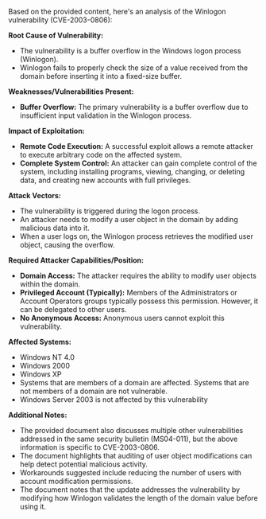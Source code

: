 Based on the provided content, here's an analysis of the Winlogon vulnerability (CVE-2003-0806):

**Root Cause of Vulnerability:**

- The vulnerability is a buffer overflow in the Windows logon process (Winlogon).
- Winlogon fails to properly check the size of a value received from the domain before inserting it into a fixed-size buffer.

**Weaknesses/Vulnerabilities Present:**

-   **Buffer Overflow:** The primary vulnerability is a buffer overflow due to insufficient input validation in the Winlogon process.

**Impact of Exploitation:**

-   **Remote Code Execution:** A successful exploit allows a remote attacker to execute arbitrary code on the affected system.
-   **Complete System Control:** An attacker can gain complete control of the system, including installing programs, viewing, changing, or deleting data, and creating new accounts with full privileges.

**Attack Vectors:**

- The vulnerability is triggered during the logon process.
- An attacker needs to modify a user object in the domain by adding malicious data into it.
- When a user logs on, the Winlogon process retrieves the modified user object, causing the overflow.

**Required Attacker Capabilities/Position:**

-   **Domain Access:** The attacker requires the ability to modify user objects within the domain.
-   **Privileged Account (Typically):**  Members of the Administrators or Account Operators groups typically possess this permission. However, it can be delegated to other users.
- **No Anonymous Access:** Anonymous users cannot exploit this vulnerability.

**Affected Systems:**

-   Windows NT 4.0
-   Windows 2000
-   Windows XP
-   Systems that are members of a domain are affected. Systems that are not members of a domain are not vulnerable.
-  Windows Server 2003 is not affected by this vulnerability

**Additional Notes:**

- The provided document also discusses multiple other vulnerabilities addressed in the same security bulletin (MS04-011), but the above information is specific to CVE-2003-0806.
- The document highlights that auditing of user object modifications can help detect potential malicious activity.
- Workarounds suggested include reducing the number of users with account modification permissions.
- The document notes that the update addresses the vulnerability by modifying how Winlogon validates the length of the domain value before using it.